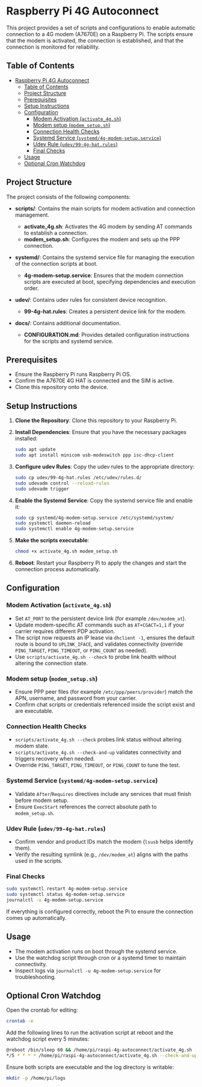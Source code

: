 # Raspberry Pi 4G Autoconnect

This project provides a set of scripts and configurations to enable automatic connection to a 4G modem (A7670E) on a Raspberry Pi. The scripts ensure that the modem is activated, the connection is established, and that the connection is monitored for reliability.

## Table of Contents

- [Raspberry Pi 4G Autoconnect](#raspberry-pi-4g-autoconnect)
  - [Table of Contents](#table-of-contents)
  - [Project Structure](#project-structure)
  - [Prerequisites](#prerequisites)
  - [Setup Instructions](#setup-instructions)
  - [Configuration](#configuration)
    - [Modem Activation (`activate_4g.sh`)](#modem-activation-activate_4gsh)
    - [Modem setup (`modem_setup.sh`)](#modem-setup-modem_setupsh)
    - [Connection Health Checks](#connection-health-checks)
    - [Systemd Service (`systemd/4g-modem-setup.service`)](#systemd-service-systemd4g-modem-setupservice)
    - [Udev Rule (`udev/99-4g-hat.rules`)](#udev-rule-udev99-4g-hatrules)
    - [Final Checks](#final-checks)
  - [Usage](#usage)
  - [Optional Cron Watchdog](#optional-cron-watchdog)

## Project Structure

The project consists of the following components:

- **scripts/**: Contains the main scripts for modem activation and connection management.

  - **activate_4g.sh**: Activates the 4G modem by sending AT commands to establish a connection.
  - **modem_setup.sh**: Configures the modem and sets up the PPP connection.

- **systemd/**: Contains the systemd service file for managing the execution of the connection scripts at boot.

  - **4g-modem-setup.service**: Ensures that the modem connection scripts are executed at boot, specifying dependencies and execution order.

- **udev/**: Contains udev rules for consistent device recognition.

  - **99-4g-hat.rules**: Creates a persistent device link for the modem.

- **docs/**: Contains additional documentation.
  - **CONFIGURATION.md**: Provides detailed configuration instructions for the scripts and systemd service.

## Prerequisites

- Ensure the Raspberry Pi runs Raspberry Pi OS.
- Confirm the A7670E 4G HAT is connected and the SIM is active.
- Clone this repository onto the device.

## Setup Instructions

1. **Clone the Repository**: Clone this repository to your Raspberry Pi.

2. **Install Dependencies**: Ensure that you have the necessary packages installed:

   ```bash
   sudo apt update
   sudo apt install minicom usb-modeswitch ppp isc-dhcp-client
   ```

3. **Configure udev Rules**: Copy the udev rules to the appropriate directory:

   ```bash
   sudo cp udev/99-4g-hat.rules /etc/udev/rules.d/
   sudo udevadm control --reload-rules
   sudo udevadm trigger
   ```

4. **Enable the Systemd Service**: Copy the systemd service file and enable it:

   ```bash
   sudo cp systemd/4g-modem-setup.service /etc/systemd/system/
   sudo systemctl daemon-reload
   sudo systemctl enable 4g-modem-setup.service
   ```

5. **Make the scripts executable**:

   ```bash
   chmod +x activate_4g.sh modem_setup.sh
   ```

6. **Reboot**: Restart your Raspberry Pi to apply the changes and start the connection process automatically.

## Configuration

### Modem Activation (`activate_4g.sh`)

- Set `AT_PORT` to the persistent device link (for example `/dev/modem_at`).
- Update modem-specific AT commands such as `AT+CGACT=1,1` if your carrier requires different PDP activation.
- The script now requests an IP lease via `dhclient -1`, ensures the default route is bound to `UPLINK_IFACE`, and validates connectivity (override `PING_TARGET`, `PING_TIMEOUT`, or `PING_COUNT` as needed).
- Use `scripts/activate_4g.sh --check` to probe link health without altering the connection state.

### Modem setup (`modem_setup.sh`)

- Ensure PPP peer files (for example `/etc/ppp/peers/provider`) match the APN, username, and password from your carrier.
- Confirm chat scripts or credentials referenced inside the script exist and are executable.

### Connection Health Checks

- `scripts/activate_4g.sh --check` probes link status without altering modem state.
- `scripts/activate_4g.sh --check-and-up` validates connectivity and triggers recovery when needed.
- Override `PING_TARGET`, `PING_TIMEOUT`, or `PING_COUNT` to tune the test.

### Systemd Service (`systemd/4g-modem-setup.service`)

- Validate `After`/`Requires` directives include any services that must finish before modem setup.
- Ensure `ExecStart` references the correct absolute path to `modem_setup.sh`.

### Udev Rule (`udev/99-4g-hat.rules`)

- Confirm vendor and product IDs match the modem (`lsusb` helps identify them).
- Verify the resulting symlink (e.g., `/dev/modem_at`) aligns with the paths used in the scripts.

### Final Checks

```bash
sudo systemctl restart 4g-modem-setup.service
sudo systemctl status 4g-modem-setup.service
journalctl -u 4g-modem-setup.service
```

If everything is configured correctly, reboot the Pi to ensure the connection comes up automatically.

## Usage

- The modem activation runs on boot through the systemd service.
- Use the watchdog script through cron or a systemd timer to maintain connectivity.
- Inspect logs via `journalctl -u 4g-modem-setup.service` for troubleshooting.

## Optional Cron Watchdog

Open the crontab for editing:

```bash
crontab -e
```

Add the following lines to run the activation script at reboot and the watchdog script every 5 minutes:

```bash
@reboot /bin/sleep 60 && /home/pi/raspi-4g-autoconnect/activate_4g.sh --up >> /home/pi/logs/4g-activate.log 2>&1
*/5 * * * * /home/pi/raspi-4g-autoconnect/activate_4g.sh --check-and-up >> /home/pi/logs/4g-health.log 2>&1
```

Ensure both scripts are executable and the log directory is writable:

```bash
mkdir -p /home/pi/logs
```
